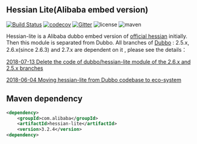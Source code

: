 ## Hessian Lite(Alibaba embed version)

[![Build Status](https://travis-ci.org/dubbo/hessian-lite.svg?branch=master)](https://travis-ci.org/dubbo/hessian-lite)
[![codecov](https://codecov.io/gh/dubbo/hessian-lite/branch/master/graph/badge.svg)](https://codecov.io/gh/dubbo/hessian-lite)
[![Gitter](https://badges.gitter.im/alibaba/dubbo.svg)](https://gitter.im/alibaba/dubbo?utm_source=badge&utm_medium=badge&utm_campaign=pr-badge)
![license](https://img.shields.io/github/license/alibaba/dubbo.svg)
![maven](https://img.shields.io/maven-central/v/com.alibaba/hessian-lite.svg)

Hessian-lite is a Alibaba dubbo embed version of [official hessian](https://github.com/ebourg/hessian) initially.  Then this module is separated from Dubbo. All branches of [Dubbo](https://github.com/apache/incubator-dubbo) : 2.5.x, 2.6.x(since 2.6.3) and 2.7.x  are dependent on it , please see the details：

[2018-07-13 Delete the code of dubbo/hessian-lite module of the 2.6.x and 2.5.x branches](https://lists.apache.org/thread.html/72f7bbca340e96fb7da6a7ada014312953cfccd19271fad8e60cbf39@%3Cdev.dubbo.apache.org%3E)

 
[2018-06-04 Moving hessian-lite from Dubbo codebase to eco-system](https://lists.apache.org/thread.html/872bbcada2db0f04145f853dd7c7f8abef589807b8089a5016478ec8@%3Cdev.dubbo.apache.org%3E) 

## Maven dependency

```xml
<dependency>
    <groupId>com.alibaba</groupId>
    <artifactId>hessian-lite</artifactId>
    <version>3.2.4</version>
<dependency>
```

